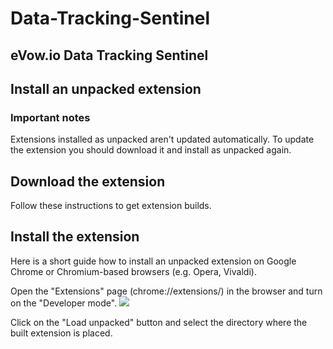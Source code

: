 # Data-Tracking-Sentinel
## eVow.io Data Tracking Sentinel

## Install an unpacked extension
### Important notes
Extensions installed as unpacked aren't updated automatically. To update the extension you should download it and install as unpacked again.

## Download the extension
Follow these instructions to get extension builds.

## Install the extension
Here is a short guide how to install an unpacked extension on Google Chrome or Chromium-based browsers (e.g. Opera, Vivaldi).

Open the "Extensions" page (chrome://extensions/) in the browser and turn on the "Developer mode".
![](https://github.com/eVowIO/Data-Tracking-Sentinel/unpacked.png)

Click on the "Load unpacked" button and select the directory where the built extension is placed.
